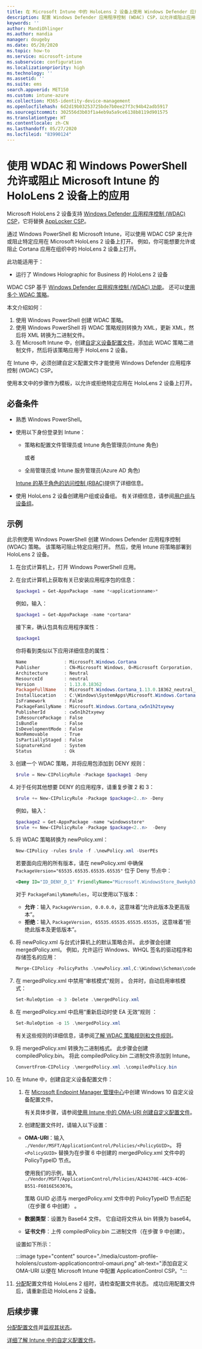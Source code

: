 ```yaml
---
title: 在 Microsoft Intune 中的 HoloLens 2 设备上使用 Windows Defender 应用程序控制 - Azure | Microsoft Docs
description: 配置 Windows Defender 应用程序控制 (WDAC) CSP，以允许或阻止应用在 Microsoft Intune 中的 HoloLens 2 设备上打开。 使用 PowerShell 和自定义配置文件。
keywords: ''
author: MandiOhlinger
ms.author: mandia
manager: dougeby
ms.date: 05/20/2020
ms.topic: how-to
ms.service: microsoft-intune
ms.subservice: configuration
ms.localizationpriority: high
ms.technology: ''
ms.assetid: ''
ms.suite: ems
search.appverid: MET150
ms.custom: intune-azure
ms.collection: M365-identity-device-management
ms.openlocfilehash: 6d2d19b03253725bde7b0ee27f3c94b42adb5917
ms.sourcegitcommit: 302556d3b03f1a4eb9a5a9ce6138b8119d901575
ms.translationtype: HT
ms.contentlocale: zh-CN
ms.lasthandoff: 05/27/2020
ms.locfileid: "83990124"
---
```

# <a name="use-wdac-and-windows-powershell-to-allow-or-blocks-apps-on-hololens-2-devices-with-microsoft-intune"></a>使用 WDAC 和 Windows PowerShell 允许或阻止 Microsoft Intune 的 HoloLens 2 设备上的应用

Microsoft HoloLens 2 设备支持 [Windows Defender 应用程序控制 (WDAC) CSP](https://docs.microsoft.com/windows/client-management/mdm/applicationcontrol-csp)，它将替换 [AppLocker CSP](https://docs.microsoft.com/windows/client-management/mdm/applocker-csp)。

通过 Windows PowerShell 和 Microsoft Intune，可以使用 WDAC CSP 来允许或阻止特定应用在 Microsoft HoloLens 2 设备上打开。 例如，你可能想要允许或阻止 Cortana 应用在组织中的 HoloLens 2 设备上打开。

此功能适用于：

- 运行了 Windows Holographic for Business 的 HoloLens 2 设备

WDAC CSP 基于 [Windows Defender 应用程序控制 (WDAC) 功能](https://docs.microsoft.com/windows/security/threat-protection/windows-defender-application-control/windows-defender-application-control)。 还可以[使用多个 WDAC 策略](https://docs.microsoft.com/windows/security/threat-protection/windows-defender-application-control/deploy-multiple-windows-defender-application-control-policies)。

本文介绍如何：

1. 使用 Windows PowerShell 创建 WDAC 策略。
2. 使用 Windows PowerShell 将 WDAC 策略规则转换为 XML，更新 XML，然后将 XML 转换为二进制文件。
3. 在 Microsoft Intune 中，创建[自定义设备配置文件](custom-settings-windows-holographic.md)，添加此 WDAC 策略二进制文件，然后将该策略应用于 HoloLens 2 设备。

在 Intune 中，必须创建自定义配置文件才能使用 Windows Defender 应用程序控制 (WDAC) CSP。 

使用本文中的步骤作为模板，以允许或拒绝特定应用在 HoloLens 2 设备上打开。

## <a name="prerequisites"></a>必备条件

- 熟悉 Windows PowerShell。
- 使用以下身份登录到 Intune：

  - 策略和配置文件管理员或 Intune 角色管理员(Intune 角色) 

    或者

  - 全局管理员或 Intune 服务管理员(Azure AD 角色) 

  [Intune 的基于角色的访问控制 (RBAC)](../fundamentals/role-based-access-control.md)提供了详细信息。

- 使用 HoloLens 2 设备创建用户组或设备组。 有关详细信息，请参阅[用户组与设备组](device-profile-assign.md#user-groups-vs-device-groups)。

## <a name="example"></a>示例

此示例使用 Windows PowerShell 创建 Windows Defender 应用程序控制 (WDAC) 策略。 该策略可阻止特定应用打开。 然后，使用 Intune 将策略部署到 HoloLens 2 设备。

1. 在台式计算机上，打开 Windows PowerShell 应用。
2. 在台式计算机上获取有关已安装应用程序包的信息：

    ```powershell
    $package1 = Get-AppxPackage -name *<applicationname>*
    ```

    例如，输入：

    ```powershell
    $package1 = Get-AppxPackage -name *cortana*
    ```

    接下来，确认包具有应用程序属性：

    ```powershell
    $package1
    ```

    你将看到类似以下应用详细信息的属性：

    ```powershell
    Name              : Microsoft.Windows.Cortana
    Publisher         : CN=Microsoft Windows, O=Microsoft Corporation, L=Redmond, S=Washington, C=US
    Architecture      : Neutral
    ResourceId        : neutral
    Version           : 1.13.0.18362
    PackageFullName   : Microsoft.Windows.Cortana_1.13.0.18362_neutral_neutral_cw5n1h2txyewy
    InstallLocation   : C:\Windows\SystemApps\Microsoft.Windows.Cortana_cw5n1h2txyewy
    IsFramework       : False
    PackageFamilyName : Microsoft.Windows.Cortana_cw5n1h2txyewy
    PublisherId       : cw5n1h2txyewy
    IsResourcePackage : False
    IsBundle          : False
    IsDevelopmentMode : False
    NonRemovable      : True
    IsPartiallyStaged : False
    SignatureKind     : System
    Status            : Ok
    ```

3. 创建一个 WDAC 策略，并将应用包添加到 DENY 规则：

    ```powershell
    $rule = New-CIPolicyRule -Package $package1 -Deny
    ```

4. 对于任何其他想要 DENY 的应用程序，请重复步骤 2 和 3：

    ```powershell
    $rule += New-CIPolicyRule -Package $package<2..n> -Deny
    ```

    例如，输入：

    ```powershell
    $package2 = Get-AppxPackage -name *windowsstore*
    $rule += New-CIPolicyRule -Package $package<2..n>  -Deny
    ```

5. 将 WDAC 策略转换为 newPolicy.xml：

    ```powershell
    New-CIPolicy -rules $rule -f .\newPolicy.xml -UserPEs
    ```

    若要面向应用的所有版本，请在 newPolicy.xml 中确保 `PackageVersion="65535.65535.65535.65535"` 位于 Deny 节点中：

    ```xml
    <Deny ID="ID_DENY_D_1" FriendlyName="Microsoft.WindowsStore_8wekyb3d8bbwe FileRule" PackageFamilyName="Microsoft.WindowsStore_8wekyb3d8bbwe" PackageVersion="65535.65535.65535.65535" />
    ```

    对于 `PackageFamilyNameRules`，可以使用以下版本：

    - **允许**：输入 `PackageVersion, 0.0.0.0`，这意味着“允许此版本及更高版本”。
    - **拒绝**：输入 `PackageVersion, 65535.65535.65535.65535`，这意味着“拒绝此版本及更低版本”。

6. 将 newPolicy.xml 与台式计算机上的默认策略合并。 此步骤会创建 mergedPolicy.xml。 例如，允许运行 Windows、WHQL 签名的驱动程序和存储签名的应用：

    ```powershell
    Merge-CIPolicy -PolicyPaths .\newPolicy.xml,C:\Windows\Schemas\codeintegrity\examplepolicies\DefaultWindows_Audit.xml -o mergedPolicy.xml
    ```

7. 在 mergedPolicy.xml 中禁用“审核模式”规则 。 合并时，自动启用审核模式：

    ```powershell
    Set-RuleOption -o 3 -Delete .\mergedPolicy.xml
    ```

8. 在 mergedPolicy.xml 中启用“重新启动时使 EA 无效”规则 ：

    ```powershell
    Set-RuleOption -o 15 .\mergedPolicy.xml
    ```

    有关这些规则的详细信息，请参阅[了解 WDAC 策略规则和文件规则](https://docs.microsoft.com/windows/security/threat-protection/windows-defender-application-control/select-types-of-rules-to-create)。

9. 将 mergedPolicy.xml 转换为二进制格式。 此步骤会创建 compiledPolicy.bin。 将此 compiledPolicy.bin 二进制文件添加到 Intune。

    ```powershell
    ConvertFrom-CIPolicy .\mergedPolicy.xml .\compiledPolicy.bin
    ```

10. 在 Intune 中，创建自定义设备配置文件：

    1. 在 [Microsoft Endpoint Manager 管理中心](https://go.microsoft.com/fwlink/?linkid=2109431)中创建 Windows 10 自定义设备配置文件。

        有关具体步骤，请参阅[使用 Intune 中的 OMA-URI 创建自定义配置文件](custom-settings-configure.md)。

    2. 创建配置文件时，请输入以下设置：

      - **OMA-URI**：输入 `./Vendor/MSFT/ApplicationControl/Policies/<PolicyGUID>`。 将 `<PolicyGUID>` 替换为在步骤 6 中创建的 mergedPolicy.xml 文件中的 PolicyTypeID 节点。

        使用我们的示例，输入 `./Vendor/MSFT/ApplicationControl/Policies/A244370E-44C9-4C06-B551-F6016E563076`。

        策略 GUID 必须与 mergedPolicy.xml 文件中的 PolicyTypeID 节点匹配（在步骤 6 中创建） 。

      - **数据类型**：设置为 Base64 文件。 它自动将文件从 bin 转换为 base64。
      - **证书文件**：上传 compiledPolicy.bin 二进制文件（在步骤 9 中创建）。

      设置如下所示：

      :::image type="content" source="./media/custom-profile-hololens/custom-applicationcontrol-omauri.png" alt-text="添加自定义 OMA-URI 以便在 Microsoft Intune 中配置 ApplicationControl CSP。":::

11. [分配](device-profile-assign.md)配置文件给 HoloLens 2 组时，请检查配置文件状态。 成功应用配置文件后，请重新启动 HoloLens 2 设备。

## <a name="next-steps"></a>后续步骤

[分配配置文件](device-profile-assign.md)并[监视其状态](device-profile-monitor.md)。

[详细了解 Intune 中的自定义配置文件](custom-settings-configure.md)。
